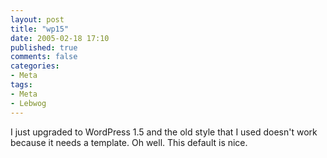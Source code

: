 ```yaml
---
layout: post
title: "wp15"
date: 2005-02-18 17:10
published: true
comments: false
categories:
- Meta
tags:
- Meta
- Lebwog
---
```

I just upgraded to WordPress 1.5 and the old style that I used doesn't work because it needs a template.  Oh well.  This default is nice.
